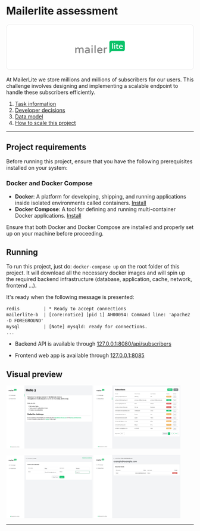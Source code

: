 # Mailerlite assessment

![Mailerlite logo](docs/images/ml-github-banner.png)

At MailerLite we store millions and millions of subscribers for our users. This challenge involves designing and implementing a scalable endpoint to handle these subscribers efficiently.

1. [Task information](docs/tasks.md)
2. [Developer decisions](docs/decisions.md)
3. [Data model](docs/tasks.md)
4. [How to scale this project](docs/scalability.md)

----------

## Project requirements

Before running this project, ensure that you have the following prerequisites installed on your system:

### Docker and Docker Compose

- **Docker**: A platform for developing, shipping, and running applications inside isolated environments called containers. [Install](https://docs.docker.com/get-docker/)
- **Docker Compose**: A tool for defining and running multi-container Docker applications. [Install](https://docs.docker.com/compose/install/)

Ensure that both Docker and Docker Compose are installed and properly set up on your machine before proceeding.

## Running
To run this project, just do: `docker-compose up` on the root folder of this project.
It will download all the necessary docker images and will spin up the required backend infrastructure (database, application, cache, network, frontend ...).

It's ready when the following message is presented:

```
redis         | * Ready to accept connections
mailerlite-b  | [core:notice] [pid 1] AH00094: Command line: 'apache2 -D FOREGROUND'
mysql         | [Note] mysqld: ready for connections.
...
```

- Backend API is available through [127.0.0.1:8080/api/subscribers](http://127.0.0.1:8000/api/subscribers)

- Frontend web app is available through [127.0.0.1:8085](127.0.0.1:8085)

## Visual preview

<p float="left">
  <img src="/docs/images/homepage.png" width="46%" />
  <img src="/docs/images/subscribers_list.png" width="46%" /> 
</p>

<p float="left">
  <img src="/docs/images/subscribers_create.png" width="46%" />
  <img src="/docs/images/subscribers_view.png" width="46%" />
</p>


----------

